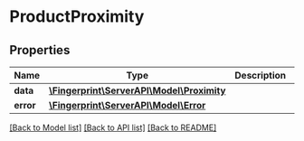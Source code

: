 # ProductProximity

## Properties
Name | Type | Description | Notes
------------ | ------------- | ------------- | -------------
**data** | [**\Fingerprint\ServerAPI\Model\Proximity**](Proximity.md) |  | [optional] 
**error** | [**\Fingerprint\ServerAPI\Model\Error**](Error.md) |  | [optional] 

[[Back to Model list]](../../README.md#documentation-for-models) [[Back to API list]](../../README.md#documentation-for-api-endpoints) [[Back to README]](../../README.md)

